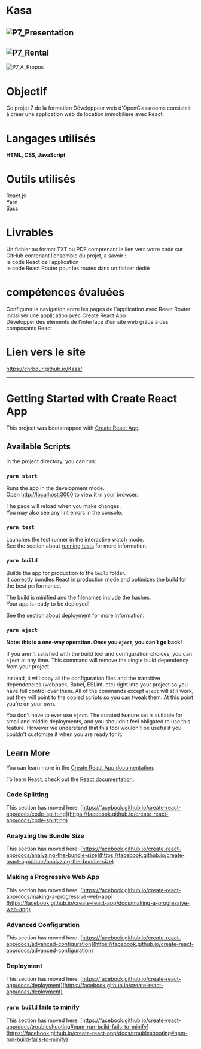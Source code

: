# Kasa
![P7_Presentation](https://github.com/chrbour/Kasa/assets/108238838/eb00ae63-55e0-4bce-8575-eabc9b6f038a)
---
![P7_Rental](https://github.com/chrbour/Kasa/assets/108238838/2597c0d4-60f3-4eb6-a1b5-445c014d62a4)
---
![P7_A_Propos](https://github.com/chrbour/Kasa/assets/108238838/85e77b4d-d955-45d2-81c0-adfd4af37a44)

# Objectif 
Ce projet 7 de la formation Développeur web d'OpenClassrooms consistait à créer une application web de location immobilière avec React.

# Langages utilisés
**HTML, CSS, JavaScript**
# Outils utilisés
React.js  
Yarn  
Sass

# Livrables
Un fichier au format TXT ou PDF comprenant le lien vers votre code sur GitHub contenant l’ensemble du projet, à savoir :  
le code React de l’application  
le code React Router pour les routes dans un fichier dédié  

# compétences évaluées
Configurer la navigation entre les pages de l'application avec React Router  
Initialiser une application avec Create React App  
Développer des éléments de l'interface d'un site web grâce à des composants React  

# Lien vers le site
https://chrbour.github.io/Kasa/

---

# Getting Started with Create React App

This project was bootstrapped with [Create React App](https://github.com/facebook/create-react-app).

## Available Scripts

In the project directory, you can run:

### `yarn start`

Runs the app in the development mode.\
Open [http://localhost:3000](http://localhost:3000) to view it in your browser.

The page will reload when you make changes.\
You may also see any lint errors in the console.

### `yarn test`

Launches the test runner in the interactive watch mode.\
See the section about [running tests](https://facebook.github.io/create-react-app/docs/running-tests) for more information.

### `yarn build`

Builds the app for production to the `build` folder.\
It correctly bundles React in production mode and optimizes the build for the best performance.

The build is minified and the filenames include the hashes.\
Your app is ready to be deployed!

See the section about [deployment](https://facebook.github.io/create-react-app/docs/deployment) for more information.

### `yarn eject`

**Note: this is a one-way operation. Once you `eject`, you can't go back!**

If you aren't satisfied with the build tool and configuration choices, you can `eject` at any time. This command will remove the single build dependency from your project.

Instead, it will copy all the configuration files and the transitive dependencies (webpack, Babel, ESLint, etc) right into your project so you have full control over them. All of the commands except `eject` will still work, but they will point to the copied scripts so you can tweak them. At this point you're on your own.

You don't have to ever use `eject`. The curated feature set is suitable for small and middle deployments, and you shouldn't feel obligated to use this feature. However we understand that this tool wouldn't be useful if you couldn't customize it when you are ready for it.

## Learn More

You can learn more in the [Create React App documentation](https://facebook.github.io/create-react-app/docs/getting-started).

To learn React, check out the [React documentation](https://reactjs.org/).

### Code Splitting

This section has moved here: [https://facebook.github.io/create-react-app/docs/code-splitting](https://facebook.github.io/create-react-app/docs/code-splitting)

### Analyzing the Bundle Size

This section has moved here: [https://facebook.github.io/create-react-app/docs/analyzing-the-bundle-size](https://facebook.github.io/create-react-app/docs/analyzing-the-bundle-size)

### Making a Progressive Web App

This section has moved here: [https://facebook.github.io/create-react-app/docs/making-a-progressive-web-app](https://facebook.github.io/create-react-app/docs/making-a-progressive-web-app)

### Advanced Configuration

This section has moved here: [https://facebook.github.io/create-react-app/docs/advanced-configuration](https://facebook.github.io/create-react-app/docs/advanced-configuration)

### Deployment

This section has moved here: [https://facebook.github.io/create-react-app/docs/deployment](https://facebook.github.io/create-react-app/docs/deployment)

### `yarn build` fails to minify

This section has moved here: [https://facebook.github.io/create-react-app/docs/troubleshooting#npm-run-build-fails-to-minify](https://facebook.github.io/create-react-app/docs/troubleshooting#npm-run-build-fails-to-minify)
